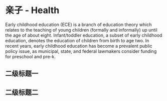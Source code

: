 # 亲子 - Health

Early childhood education (ECE) is a branch of education theory which relates to the teaching of young children (formally
and informally) up until the age of about eight. Infant/toddler education, a subset of early childhood education,
denotes the education of children from birth to age two. In recent years, early childhood education has become a
prevalent public policy issue, as municipal, state, and federal lawmakers consider funding for preschool and pre-k.

## 二级标题一

## 二级标题二
